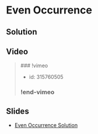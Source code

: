 
# Even Occurrence

## Solution


## Video

<blockquote>
### !vimeo

* id: 315760505

### !end-vimeo
</blockquote>



## Slides

* [Even Occurrence Solution](https://docs.google.com/a/hackreactor.com/presentation/d/1_EhU4-YmLi-SdRva3aQLACMEOIpc1OQJdpC5ho3kFW0/embed?start=false&loop=false&delayms=3000)

